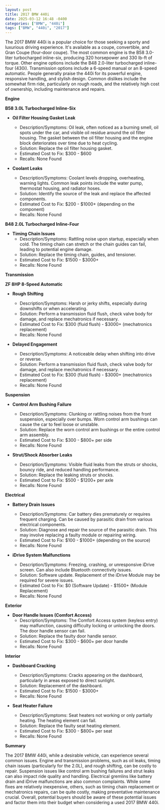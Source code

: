 ```yaml
---
layout: post
title: 2017 BMW 440i
date: 2025-03-12 16:48 -0400
categories: ["BMW", "440i"]
tags: ["BMW", "440i", "2017"]
---
```

The 2017 BMW 440i is a popular choice for those seeking a sporty and luxurious driving experience. It's available as a coupe, convertible, and Gran Coupe (four-door coupe). The most common engine is the B58 3.0-liter turbocharged inline-six, producing 320 horsepower and 330 lb-ft of torque. Other engine options include the B48 2.0-liter turbocharged inline-four (430i). Transmission options include a 6-speed manual or an 8-speed automatic. People generally praise the 440i for its powerful engine, responsive handling, and stylish design. Common dislikes include the somewhat firm ride, particularly on rough roads, and the relatively high cost of ownership, including maintenance and repairs.

**Engine**

**B58 3.0L Turbocharged Inline-Six**

*   **Oil Filter Housing Gasket Leak**
    *   Description/Symptoms: Oil leak, often noticed as a burning smell, oil spots under the car, and visible oil residue around the oil filter housing. The gasket between the oil filter housing and the engine block deteriorates over time due to heat cycling.
    *   Solution: Replace the oil filter housing gasket.
    *   Estimated Cost to Fix: $300 - $600
    *   Recalls: None Found

*   **Coolant Leaks**
    *   Description/Symptoms: Coolant levels dropping, overheating, warning lights. Common leak points include the water pump, thermostat housing, and radiator hoses.
    *   Solution: Identify the source of the leak and replace the affected components.
    *   Estimated Cost to Fix: $200 - $1000+ (depending on the component)
    *   Recalls: None Found

**B48 2.0L Turbocharged Inline-Four**

*   **Timing Chain Issues**
    *   Description/Symptoms: Rattling noise upon startup, especially when cold. The timing chain can stretch or the chain guides can fail, leading to potential engine damage.
    *   Solution: Replace the timing chain, guides, and tensioner.
    *   Estimated Cost to Fix: $1500 - $3000+
    *   Recalls: None Found

**Transmission**

**ZF 8HP 8-Speed Automatic**

*   **Rough Shifting**
    *   Description/Symptoms: Harsh or jerky shifts, especially during downshifts or when accelerating.
    *   Solution: Perform a transmission fluid flush, check valve body for damage, and replace mechatronics if necessary.
    *   Estimated Cost to Fix: $300 (fluid flush) - $3000+ (mechatronics replacement)
    *   Recalls: None Found

*   **Delayed Engagement**
    *   Description/Symptoms: A noticeable delay when shifting into drive or reverse.
    *   Solution: Perform a transmission fluid flush, check valve body for damage, and replace mechatronics if necessary.
    *   Estimated Cost to Fix: $300 (fluid flush) - $3000+ (mechatronics replacement)
    *   Recalls: None Found

**Suspension**

*   **Control Arm Bushing Failure**
    *   Description/Symptoms: Clunking or rattling noises from the front suspension, especially over bumps. Worn control arm bushings can cause the car to feel loose or unstable.
    *   Solution: Replace the worn control arm bushings or the entire control arm assembly.
    *   Estimated Cost to Fix: $300 - $800+ per side
    *   Recalls: None Found

*   **Strut/Shock Absorber Leaks**
    *   Description/Symptoms: Visible fluid leaks from the struts or shocks, bouncy ride, and reduced handling performance.
    *   Solution: Replace the leaking struts or shocks.
    *   Estimated Cost to Fix: $500 - $1200+ per axle
    *   Recalls: None Found

**Electrical**

*   **Battery Drain Issues**
    *   Description/Symptoms: Car battery dies prematurely or requires frequent charging. Can be caused by parasitic drain from various electrical components.
    *   Solution: Diagnose and repair the source of the parasitic drain. This may involve replacing a faulty module or repairing wiring.
    *   Estimated Cost to Fix: $100 - $1000+ (depending on the source)
    *   Recalls: None Found

*   **iDrive System Malfunctions**
    *   Description/Symptoms: Freezing, crashing, or unresponsive iDrive screen. Can also include Bluetooth connectivity issues.
    *   Solution: Software update. Replacement of the iDrive Module may be required for severe issues.
    *   Estimated Cost to Fix: $0 (Software Update) - $1500+ (Module Replacement)
    *   Recalls: None Found

**Exterior**

*   **Door Handle Issues (Comfort Access)**
    *   Description/Symptoms: The Comfort Access system (keyless entry) may malfunction, causing difficulty locking or unlocking the doors. The door handle sensor can fail.
    *   Solution: Replace the faulty door handle sensor.
    *   Estimated Cost to Fix: $300 - $600+ per door handle
    *   Recalls: None Found

**Interior**

*   **Dashboard Cracking**
    *   Description/Symptoms: Cracks appearing on the dashboard, particularly in areas exposed to direct sunlight.
    *   Solution: Replacement of the dashboard.
    *   Estimated Cost to Fix: $1500 - $3000+
    *   Recalls: None Found

*   **Seat Heater Failure**
    *   Description/Symptoms: Seat heaters not working or only partially heating. The heating element can fail.
    *   Solution: Replace the faulty seat heating element.
    *   Estimated Cost to Fix: $300 - $800+ per seat
    *   Recalls: None Found

**Summary**

The 2017 BMW 440i, while a desirable vehicle, can experience several common issues. Engine and transmission problems, such as oil leaks, timing chain issues (particularly for the 2.0L), and rough shifting, can be costly to repair. Suspension issues like control arm bushing failures and strut leaks can also impact ride quality and handling. Electrical gremlins like battery drain and iDrive malfunctions are also common complaints. While some fixes are relatively inexpensive, others, such as timing chain replacement or mechatronics repairs, can be quite costly, making preventative maintenance crucial. Overall, potential buyers should be aware of these potential issues and factor them into their budget when considering a used 2017 BMW 440i.

